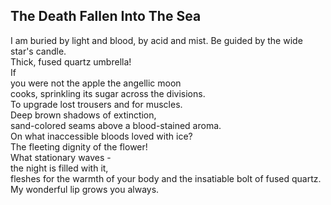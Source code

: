 The Death Fallen Into The Sea
-----------------------------
I am buried by light and blood, by acid and mist. Be guided by the wide star's candle.  
Thick, fused quartz umbrella!  
If  
you were not the apple the angellic moon  
cooks, sprinkling its sugar across the divisions.  
To upgrade lost trousers and for muscles.  
Deep brown shadows of extinction,  
sand-colored seams above a blood-stained aroma.  
On what inaccessible bloods loved with ice?  
The fleeting dignity of the flower!  
What stationary waves -  
the night is filled with it,  
fleshes for the warmth of your body and the insatiable bolt of fused quartz.  
My wonderful lip grows you always.  

